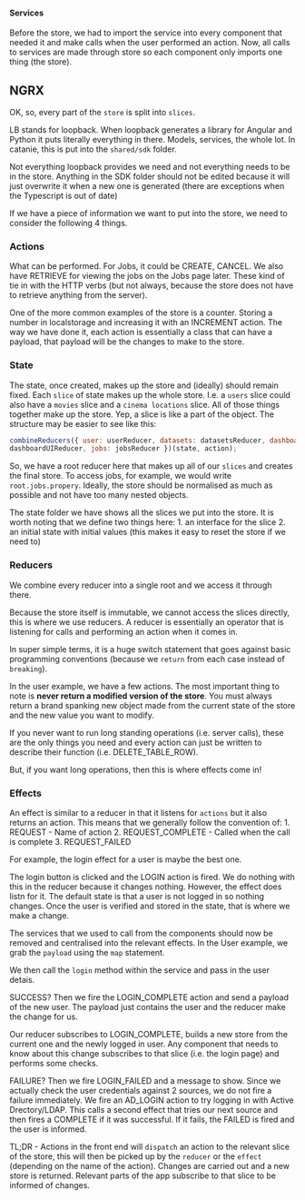 #### Services

Before the store, we had to import the service into every component that needed
it and make calls when the user performed an action. Now, all calls to services
are made through store so each component only imports one thing (the store).

## NGRX

OK, so, every part of the `store` is split into `slices`. 

LB stands for loopback. When loopback generates a library for Angular and Python
it puts literally everything in there. Models, services, the whole lot. In
catanie, this is put into the `shared/sdk` folder.

Not everything loopback provides we need and not everything needs to be in the
store. Anything in the SDK folder should not be edited because it will just
overwrite it when a new one is generated (there are exceptions when the
Typescript is out of date)

If we have a piece of information we want to put into the store, we need to
consider the following 4 things.


### Actions

What can be performed. For Jobs, it could be CREATE, CANCEL. We also have
RETRIEVE for viewing the jobs on the Jobs page later. These kind of tie in with
the HTTP verbs (but not always, because the store does not have to retrieve
anything from the server).

One of the more common examples of the store is a counter. Storing a number in
localstorage and increasing it with an INCREMENT action. The way we have done
it, each action is essentially a class that can have a payload, that payload
will be the changes to make to the store.

### State

The state, once created, makes up the store and (ideally) should remain fixed.
Each `slice` of state makes up the whole store. I.e. a `users` slice could also
have a `movies` slice and a `cinema locations` slice. All of those things
together make up the store. Yep, a slice is like a part of the object. The
structure may be easier to see like this:

```javascript export function rootReducer(state: any, action: Action) { return
combineReducers({ user: userReducer, datasets: datasetsReducer, dashboardUI:
dashboardUIReducer, jobs: jobsReducer })(state, action);

```

So, we have a root reducer here that makes up all of our `slices` and creates
the final store. To access jobs, for example, we would write
`root.jobs.propery`. Ideally, the store should be normalised as much as possible
and not have too many nested objects. 

The state folder we have shows all the slices we put into the store. It is worth
noting that we define two things here: 1. an interface for the slice 2. an
initial state with initial values (this makes it easy to reset the store if we
need to)

### Reducers

We combine every reducer into a single root and we access it through there.

Because the store itself is immutable, we cannot access the slices directly,
this is where we use reducers. A reducer is essentially an operator that is
listening for calls and performing an action when it comes in.

In super simple terms, it is a huge switch statement that goes against basic
programming conventions (because we `return` from each case instead of
`breaking`).

In the user example, we have a few actions. The most important thing to note is
**never return a modified version of the store**. You must always return a brand
spanking new object made from the current state of the store and the new value
you want to modify.

If you never want to run long standing operations (i.e. server calls), these are
the only things you need and every action can just be written to describe their
function (i.e. DELETE_TABLE_ROW).

But, if you want long operations, then this is where effects come in!


### Effects

An effect is similar to a reducer in that it listens for `actions` but it also
returns an action. This means that we generally follow the convention of: 1.
REQUEST - Name of action 2. REQUEST_COMPLETE - Called when the call is complete
3. REQUEST_FAILED

For example, the login effect for a user is maybe the best one.

The login button is clicked and the LOGIN action is fired. We do nothing with
this in the reducer because it changes nothing. However, the effect does listn
for it. The default state is that a user is not logged in so nothing changes.
Once the user is verified and stored in the state, that is where we make a
change.

The services that we used to call from the components should now be removed and
centralised into the relevant effects. In the User example, we grab the
`payload` using the `map` statement.

We then call the `login` method within the service and pass in the user detais.

SUCCESS? Then we fire the LOGIN_COMPLETE action and send a payload of the new
user. The payload just contains the user and the reducer make the change for us.

Our reducer subscribes to LOGIN_COMPLETE, builds a new store from the current
one and the newly logged in user. Any component that needs to know about this
change subscribes to that slice (i.e. the login page) and performs some checks.

FAILURE? Then we fire LOGIN_FAILED and a message to show. Since we actually
check the user credentials against 2 sources, we do not fire a failure
immediately. We fire an AD_LOGIN action to try logging in with Active
Drectory/LDAP. This calls a second effect that tries our next source and then
fires a COMPLETE if it was successful. If it fails, the FAILED is fired and the
user is informed.


TL;DR - Actions in the front end will `dispatch` an action to the relevant slice
of the store, this will then be picked up by the `reducer` or the `effect`
(depending on the name of the action). Changes are carried out and a new store
is returned. Relevant parts of the app subscribe to that slice to be informed of
changes. 

